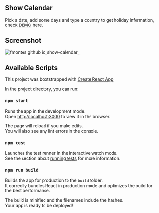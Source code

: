 ## Show Calendar
Pick a date, add some days and type a country to get holiday information, check [DEMO](https://fmontes.github.io/show-calendar/) here.

## Screenshot
![fmontes github io_show-calendar_](https://user-images.githubusercontent.com/751424/43689116-a96793ee-98b2-11e8-840f-9c37d7381ad0.png)

## Available Scripts
This project was bootstrapped with [Create React App](https://github.com/facebookincubator/create-react-app).

In the project directory, you can run:

### `npm start`

Runs the app in the development mode.<br>
Open [http://localhost:3000](http://localhost:3000) to view it in the browser.

The page will reload if you make edits.<br>
You will also see any lint errors in the console.

### `npm test`

Launches the test runner in the interactive watch mode.<br>
See the section about [running tests](#running-tests) for more information.

### `npm run build`

Builds the app for production to the `build` folder.<br>
It correctly bundles React in production mode and optimizes the build for the best performance.

The build is minified and the filenames include the hashes.<br>
Your app is ready to be deployed!